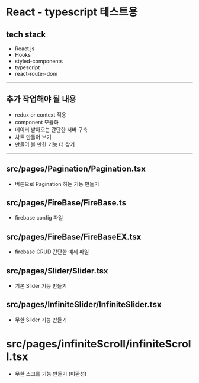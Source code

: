 # React - typescript 테스트용

## tech stack
- React.js
- Hooks
- styled-components
- typescript
- react-router-dom

---

## 추가 작업해야 될 내용
- redux or context 적용
- component 모듈화
- 데이터 받아오는 간단한 서버 구축
- 차트 만들어 보기
- 만들어 볼 만한 기능 더 찾기

---

## src/pages/Pagination/Pagination.tsx
- 버튼으로 Pagination 하는 기능 만들기

## src/pages/FireBase/FireBase.ts
- firebase config 파일

## src/pages/FireBase/FireBaseEX.tsx
- firebase CRUD 간단한 예제 파일

## src/pages/Slider/Slider.tsx
- 기본 Slider 기능 만들기

## src/pages/InfiniteSlider/InfiniteSlider.tsx
- 무한 Slider 기능 만들기

# src/pages/infiniteScroll/infiniteScroll.tsx
- 무한 스크롤 기능 만들기 (미완성)
